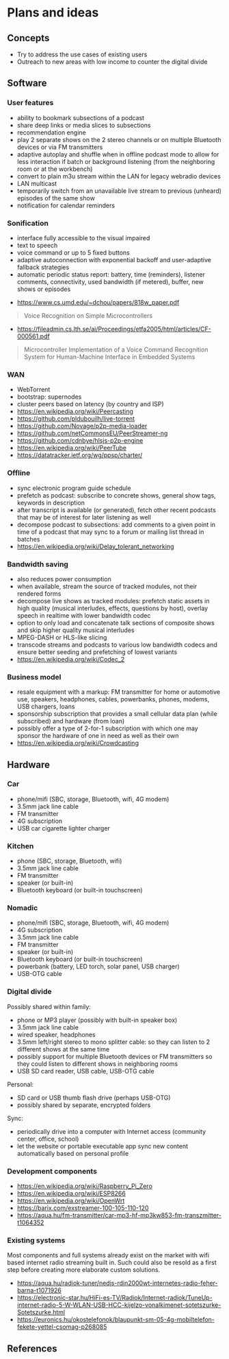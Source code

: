 # Plans and ideas

## Concepts

* Try to address the use cases of existing users
* Outreach to new areas with low income to counter the digital divide

## Software

### User features

* ability to bookmark subsections of a podcast
* share deep links or media slices to subsections
* recommendation engine
* play 2 separate shows on the 2 stereo channels or on multiple Bluetooth devices or via FM transmitters
* adaptive autoplay and shuffle when in offline podcast mode to allow for less interaction if batch or background listening (from the neighboring room or at the workbench)
* convert to plain m3u stream within the LAN for legacy webradio devices
* LAN multicast
* temporarily switch from an unavailable live stream to previous (unheard) episodes of the same show
* notification for calendar reminders

### Sonification

* interface fully accessible to the visual impaired
* text to speech
* voice command or up to 5 fixed buttons
* adaptive autoconnection with exponential backoff and user-adaptive fallback strategies
* automatic periodic status report: battery, time (reminders), listener comments, connectivity, used bandwidth (if metered), buffer, new shows or episodes

- https://www.cs.umd.edu/~dchou/papers/818w_paper.pdf
> Voice Recognition on Simple Microcontrollers

- https://fileadmin.cs.lth.se/ai/Proceedings/etfa2005/html/articles/CF-000561.pdf
> Microcontroller Implementation of a Voice Command Recognition System for Human-Machine Interface in Embedded Systems

### WAN

* WebTorrent
* bootstrap: supernodes
* cluster peers based on latency (by country and ISP)
* https://en.wikipedia.org/wiki/Peercasting
* https://github.com/pldubouilh/live-torrent
* https://github.com/Novage/p2p-media-loader
* https://github.com/netCommonsEU/PeerStreamer-ng
* https://github.com/cdnbye/hlsjs-p2p-engine
* https://en.wikipedia.org/wiki/PeerTube
* https://datatracker.ietf.org/wg/ppsp/charter/

### Offline

* sync electronic program guide schedule
* prefetch as podcast: subscribe to concrete shows, general show tags, keywords in description
* after transcript is available (or generated), fetch other recent podcasts that may be of interest for later listening as well
* decompose podcast to subsections: add comments to a given point in time of a podcast that may sync to a forum or mailing list thread in batches
* https://en.wikipedia.org/wiki/Delay_tolerant_networking

### Bandwidth saving

* also reduces power consumption
* when available, stream the source of tracked modules, not their rendered forms
* decompose live shows as tracked modules: prefetch static assets in high quality (musical interludes, effects, questions by host), overlay speech in realtime with lower bandwidth codec
* option to only load and concatenate talk sections of composite shows and skip higher quality musical interludes
* MPEG-DASH or HLS-like slicing
* transcode streams and podcasts to various low bandwidth codecs and ensure better seeding and prefetching of lowest variants
* https://en.wikipedia.org/wiki/Codec_2

### Business model

* resale equipment with a markup: FM transmitter for home or automotive use, speakers, headphones, cables, powerbanks, phones, modems, USB chargers, loans
* sponsorship subscription that provides a small cellular data plan (while subscribed) and hardware (from loan)
* possibly offer a type of 2-for-1 subscription with which one may sponsor the hardware of one in need as well as their own
* https://en.wikipedia.org/wiki/Crowdcasting

## Hardware

### Car

* phone/mifi (SBC, storage, Bluetooth, wifi, 4G modem)
* 3.5mm jack line cable
* FM transmitter
* 4G subscription
* USB car cigarette lighter charger

### Kitchen

* phone (SBC, storage, Bluetooth, wifi)
* 3.5mm jack line cable
* FM transmitter
* speaker (or built-in)
* Bluetooth keyboard (or built-in touchscreen)

### Nomadic

* phone/mifi (SBC, storage, Bluetooth, wifi, 4G modem)
* 4G subscription
* 3.5mm jack line cable
* FM transmitter
* speaker (or built-in)
* Bluetooth keyboard (or built-in touchscreen)
* powerbank (battery, LED torch, solar panel, USB charger)
* USB-OTG cable

### Digital divide

Possibly shared within family:

* phone or MP3 player (possibly with built-in speaker box)
* 3.5mm jack line cable
* wired speaker, headphones
* 3.5mm left/right stereo to mono splitter cable: so they can listen to 2 different shows at the same time
* possibly support for multiple Bluetooth devices or FM transmitters so they could listen to different shows in neighboring rooms
* USB SD card reader, USB cable, USB-OTG cable

Personal:

* SD card or USB thumb flash drive (perhaps USB-OTG)
* possibly shared by separate, encrypted folders

Sync:

* periodically drive into a computer with Internet access (community center, office, school)
* let the website or portable executable app sync new content automatically based on personal profile

### Development components

* https://en.wikipedia.org/wiki/Raspberry_Pi_Zero
* https://en.wikipedia.org/wiki/ESP8266
* https://en.wikipedia.org/wiki/OpenWrt
* https://barix.com/exstreamer-100-105-110-120
* https://aqua.hu/fm-transmitter/car-mp3-hf-mp3kw853-fm-transzmitter-t1064352

### Existing systems

Most components and full systems already exist on the market with wifi based internet radio streaming built in. Such could also be resold as a first step before creating more elaborate custom solutions.

* https://aqua.hu/radiok-tuner/nedis-rdin2000wt-internetes-radio-feher-barna-t1071926
* https://electronic-star.hu/HiFi-es-TV/Radiok/Internet-radiok/TuneUp-internet-radio-5-W-WLAN-USB-HCC-kijelzo-vonalkimenet-sotetszurke-Sotetszurke.html
* https://euronics.hu/okostelefonok/blaupunkt-sm-05-4g-mobiltelefon-fekete-yettel-csomag-p268085

## References
